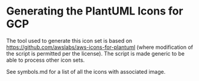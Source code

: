 # Generating the PlantUML Icons for GCP
The tool used to generate this icon set is based on https://github.com/awslabs/aws-icons-for-plantuml (where modification of the script is permitted per the license).
The script is made generic to be able to process other icon sets.

See symbols.md for a list of all the icons with associated image.